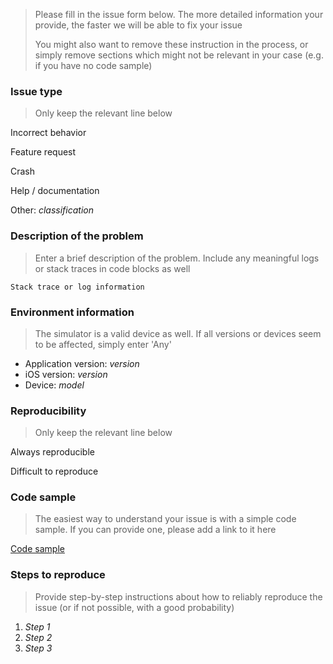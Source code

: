 > Please fill in the issue form below. The more detailed information your provide, the faster we will be able to fix your issue
>
> You might also want to remove these instruction in the process, or simply remove sections which might not be relevant in your case (e.g. if you have no code sample)

### Issue type

> Only keep the relevant line below

Incorrect behavior

Feature request

Crash

Help / documentation

Other: _classification_

### Description of the problem

> Enter a brief description of the problem. Include any meaningful logs or stack traces in code blocks as well

```
Stack trace or log information
```

### Environment information

> The simulator is a valid device as well. If all versions or devices seem to be affected, simply enter 'Any'

* Application version: _version_
* iOS version: _version_
* Device: _model_

### Reproducibility

> Only keep the relevant line below

Always reproducible

Difficult to reproduce

### Code sample

> The easiest way to understand your issue is with a simple code sample. If you can provide one, please add a link to it here

[Code sample](https://github.com/username/repository)

### Steps to reproduce

> Provide step-by-step instructions about how to reliably reproduce the issue (or if not possible, with a good probability)

1. _Step 1_
1. _Step 2_
1. _Step 3_